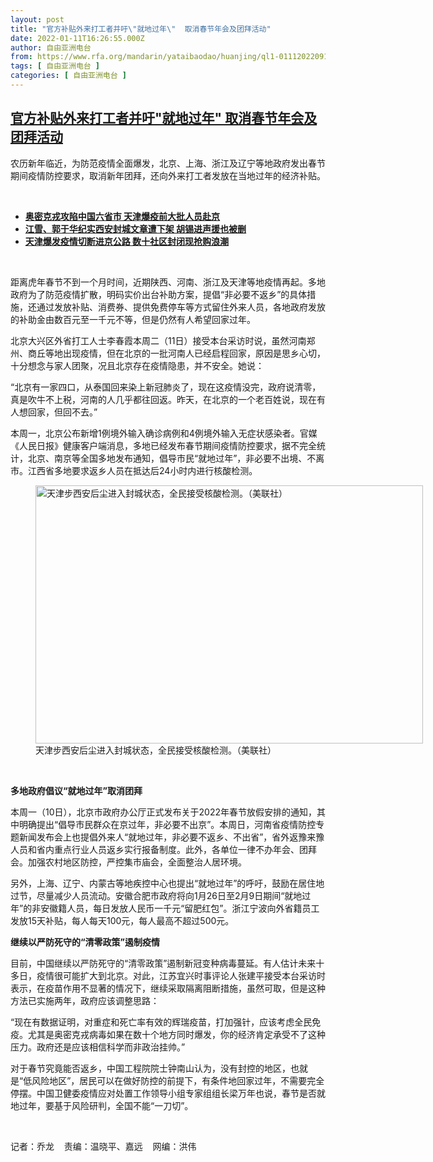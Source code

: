 ```yaml
---
layout: post
title: "官方补贴外来打工者并吁\"就地过年\"  取消春节年会及团拜活动"
date: 2022-01-11T16:26:55.000Z
author: 自由亚洲电台
from: https://www.rfa.org/mandarin/yataibaodao/huanjing/ql1-01112022091414.html
tags: [ 自由亚洲电台 ]
categories: [ 自由亚洲电台 ]
---
```

<!--1641918415000-->
[官方补贴外来打工者并吁"就地过年"  取消春节年会及团拜活动](https://www.rfa.org/mandarin/yataibaodao/huanjing/ql1-01112022091414.html)
------

<div>
<p></p><p>农历新年临近，为防范疫情全面爆发，北京、上海、浙江及辽宁等地政府发出春节期间疫情防控要求，取消新年团拜，还向外来打工者发放在当地过年的经济补贴。</p><p><br/></p><ul><li><a href="https://www.rfa.org/mandarin/yataibaodao/huanjing/ql2-01112022033157.html"><strong>奥密克戎攻陷中国六省市 天津爆疫前大批人员赴京</strong></a></li><li><strong><a href="https://www.rfa.org/mandarin/yataibaodao/huanjing/hx2-01102022105551.html">江雪、郭于华纪实西安封城文章遭下架 胡锡进声援也被删</a></strong></li><li><strong><a href="https://www.rfa.org/mandarin/yataibaodao/huanjing/ql1-01102022042846.html">天津爆发疫情切断进京公路 数十社区封闭现抢购浪潮</a></strong></li></ul><p><br/></p><p>距离虎年春节不到一个月时间，近期陕西、河南、浙江及天津等地疫情再起。多地政府为了防范疫情扩散，明码实价出台补助方案，提倡“非必要不返乡”的具体措施，还通过发放补贴、消费券、提供免费停车等方式留住外来人员，各地政府发放的补助金由数百元至一千元不等，但是仍然有人希望回家过年。</p><p>北京大兴区外省打工人士李春霞本周二（11<span>日）接受本台采访时说，虽然河南郑州、商丘等地出现疫情，但在北京的一批河南人已经启程回家，原因是思乡心切，十分想念与家人团聚，况且北京存在疫情隐患，并不安全。她说：</span></p><p>“北京有一家四口，从泰国回来染上新冠肺炎了，现在这疫情没完，政府说清零，真是吹牛不上税，河南的人几乎都往回返。昨天，在北京的一个老百姓说，现在有人想回家，但回不去。”</p><p>本周一，北京公布新增1<span>例境外输入确诊病例和</span>4<span>例境外输入无症状感染者。官媒《人民日报》健康客户端消息，多地已经发布春节期间疫情防控要求，据不完全统计，北京、南京等全国多地发布通知，倡导市民“就地过年”，非必要不出境、不离市。江西省多地要求返乡人员在抵达后</span>24<span>小时内进行核酸检测。</span></p><p><figure class="image-richtext image-inline captioned" style="width:620px;"><img alt="天津步西安后尘进入封城状态，全民接受核酸检测。（美联社）" height="413" src="https://www.rfa.org/mandarin/yataibaodao/huanjing/ql1-01112022091414.html/ql0111a.jpg/@@images/81f3e4d3-465c-469f-b757-992b0b16ed16.jpeg" title="ql0111a.jpg" width="620"/><figcaption class="image-caption">天津步西安后尘进入封城状态，全民接受核酸检测。（美联社）</figcaption><small></small></figure> </p><p><strong>多地政府倡议“就地过年”取消团拜</strong></p><p>本周一（10<span>日），北京市政府办公厅正式发布关于</span>2022<span>年春节放假安排的通知，其中明确提出“倡导市民群众在京过年，非必要不出京”。本周日，河南省疫情防控专题新闻发布会上也提倡外来人“就地过年，非必要不返乡、不出省”，省外返豫来豫人员和省内重点行业人员返乡实行报备制度。此外，各单位一律不办年会、团拜会。加强农村地区防控，严控集市庙会，全面整治人居环境。</span></p><p>另外，上海、辽宁、内蒙古等地疾控中心也提出“就地过年”的呼吁，鼓励在居住地过节，尽量减少人员流动。安徽合肥市政府将向1<span>月</span>26<span>日至</span>2<span>月</span>9<span>日期间“就地过年”的非安徽籍人员，每日发放人民币一千元“留肥红包”。浙江宁波向外省籍员工发放</span>15<span>天补贴，每人每天</span>100<span>元，每人最高不超过</span>500<span>元。</span></p><p><strong>继续以严防死守的“清零政策”遏制疫情</strong></p><p>目前，中国继续以严防死守的“清零政策”遏制新冠变种病毒蔓延。有人估计未来十多日，疫情很可能扩大到北京。对此，江苏宜兴时事评论人张建平接受本台采访时表示，在疫苗作用不显著的情况下，继续采取隔离阻断措施，虽然可取，但是这种方法已实施两年，政府应该调整思路：</p><p>“现在有数据证明，对重症和死亡率有效的辉瑞疫苗，打加强针，应该考虑全民免疫。尤其是奥密克戎病毒如果在数十个地方同时爆发，你的经济肯定承受不了这种压力。政府还是应该相信科学而非政治挂帅。”</p><p>对于春节究竟能否返乡，中国工程院院士钟南山认为，没有封控的地区，也就是“低风险地区”，居民可以在做好防控的前提下，有条件地回家过年，不需要完全停摆。中国卫健委疫情应对处置工作领导小组专家组组长梁万年也说，春节是否就地过年，要基于风险研判，全国不能“一刀切”。</p><p><br/></p><p>记者：乔龙    责编：温晓平、嘉远    网编：洪伟</p>
</div>
